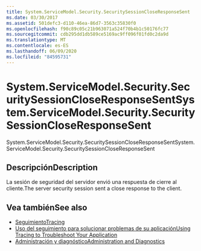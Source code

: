 ```yaml
---
title: System.ServiceModel.Security.SecuritySessionCloseResponseSent
ms.date: 03/30/2017
ms.assetid: 501defc3-d110-46ea-86d7-3563c35830f0
ms.openlocfilehash: f90c89c05c21b963071a524f70b4b1c50176fc77
ms.sourcegitcommit: cdb295dd1db589ce5169ac9ff096f01fd0c2da9d
ms.translationtype: MT
ms.contentlocale: es-ES
ms.lasthandoff: 06/09/2020
ms.locfileid: "84595731"
---
```

# <a name="systemservicemodelsecuritysecuritysessioncloseresponsesent"></a><span data-ttu-id="5f19a-102">System.ServiceModel.Security.SecuritySessionCloseResponseSent</span><span class="sxs-lookup"><span data-stu-id="5f19a-102">System.ServiceModel.Security.SecuritySessionCloseResponseSent</span></span>
<span data-ttu-id="5f19a-103">System.ServiceModel.Security.SecuritySessionCloseResponseSent</span><span class="sxs-lookup"><span data-stu-id="5f19a-103">System.ServiceModel.Security.SecuritySessionCloseResponseSent</span></span>  
  
## <a name="description"></a><span data-ttu-id="5f19a-104">Descripción</span><span class="sxs-lookup"><span data-stu-id="5f19a-104">Description</span></span>  
 <span data-ttu-id="5f19a-105">La sesión de seguridad del servidor envió una respuesta de cierre al cliente.</span><span class="sxs-lookup"><span data-stu-id="5f19a-105">The server security session sent a close response to the client.</span></span>  
  
## <a name="see-also"></a><span data-ttu-id="5f19a-106">Vea también</span><span class="sxs-lookup"><span data-stu-id="5f19a-106">See also</span></span>

- [<span data-ttu-id="5f19a-107">Seguimiento</span><span class="sxs-lookup"><span data-stu-id="5f19a-107">Tracing</span></span>](index.md)
- [<span data-ttu-id="5f19a-108">Uso del seguimiento para solucionar problemas de su aplicación</span><span class="sxs-lookup"><span data-stu-id="5f19a-108">Using Tracing to Troubleshoot Your Application</span></span>](using-tracing-to-troubleshoot-your-application.md)
- [<span data-ttu-id="5f19a-109">Administración y diagnóstico</span><span class="sxs-lookup"><span data-stu-id="5f19a-109">Administration and Diagnostics</span></span>](../index.md)
